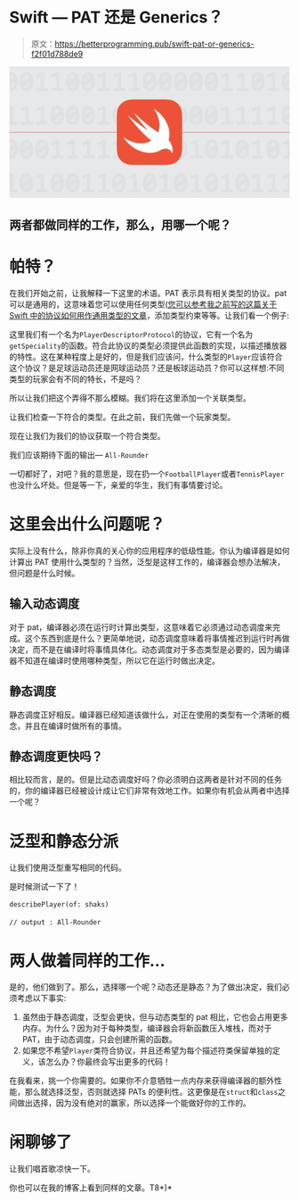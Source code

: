 # Swift — PAT 还是 Generics？

> 原文：<https://betterprogramming.pub/swift-pat-or-generics-f2f01d788de9>

![](img/d2b52d09c442c1c9d1ffe7d47ae966fc.png)

## 两者都做同样的工作，那么，用哪一个呢？

# 帕特？

在我们开始之前，让我解释一下这里的术语。PAT 表示具有相关类型的协议。pat 可以是通用的，这意味着您可以使用任何类型([您可以参考我之前写的这篇关于 Swift 中的协议如何用作通用类型的文章](https://shawonashraf.github.io/blog/swift-associated-type-generic/)，添加类型约束等等。让我们看一个例子:

这里我们有一个名为`PlayerDescriptorProtocol`的协议，它有一个名为`getSpeciality`的函数。符合此协议的类型必须提供此函数的实现，以描述播放器的特性。这在某种程度上是好的，但是我们应该问，什么类型的`Player`应该符合这个协议？是足球运动员还是网球运动员？还是板球运动员？你可以这样想:不同类型的玩家会有不同的特长，不是吗？

所以让我们把这个弄得不那么模糊。我们将在这里添加一个关联类型。

让我们检查一下符合的类型。在此之前，我们先做一个玩家类型。

现在让我们为我们的协议获取一个符合类型。

我们应该期待下面的输出— `All-Rounder`

一切都好了，对吧？我的意思是，现在扔一个`FootballPlayer`或者`TennisPlayer`也没什么坏处。但是等一下，亲爱的华生，我们有事情要讨论。

# 这里会出什么问题呢？

实际上没有什么，除非你真的关心你的应用程序的低级性能。你认为编译器是如何计算出 PAT 使用什么类型的？当然，泛型是这样工作的，编译器会想办法解决，但问题是什么时候。

## 输入动态调度

对于 pat，编译器必须在运行时计算出类型，这意味着它必须通过动态调度来完成。这个东西到底是什么？更简单地说，动态调度意味着将事情推迟到运行时再做决定，而不是在编译时将事情具体化。动态调度对于多态类型是必要的，因为编译器不知道在编译时使用哪种类型，所以它在运行时做出决定。

## 静态调度

静态调度正好相反。编译器已经知道该做什么，对正在使用的类型有一个清晰的概念，并且在编译时做所有的事情。

## 静态调度更快吗？

相比较而言，是的。但是比动态调度好吗？你必须明白这两者是针对不同的任务的，你的编译器已经被设计成让它们非常有效地工作。如果你有机会从两者中选择一个呢？

# 泛型和静态分派

让我们使用泛型重写相同的代码。

是时候测试一下了！

```
describePlayer(of: shaks)

// output : All-Rounder
```

# 两人做着同样的工作…

是的，他们做到了。那么，选择哪一个呢？动态还是静态？为了做出决定，我们必须考虑以下事实:

1.  虽然由于静态调度，泛型会更快，但与动态类型的 pat 相比，它也会占用更多内存。为什么？因为对于每种类型，编译器会将新函数压入堆栈，而对于 PAT，由于动态调度，只会创建所需的函数。
2.  如果您不希望`Player`类符合协议，并且还希望为每个描述符类保留单独的定义，该怎么办？你最终会写出更多的代码！

在我看来，挑一个你需要的。如果你不介意牺牲一点内存来获得编译器的额外性能，那么就选择泛型，否则就选择 PATs 的便利性。这更像是在`struct`和`class`之间做出选择，因为没有绝对的赢家，所以选择一个能做好你的工作的。

# 闲聊够了

让我们唱首歌凉快一下。

你也可以在我的博客上看到同样的文章。T8*)*